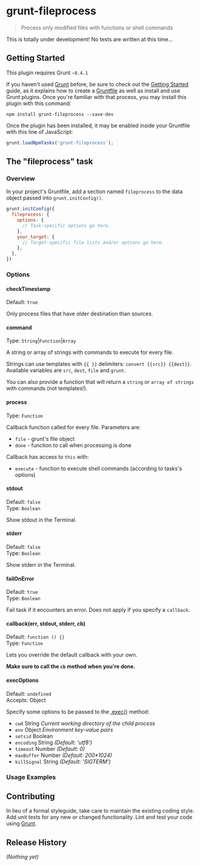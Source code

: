 # grunt-fileprocess

> Process only modified files with functions or shell commands

This is totally under development! No tests are written at this time...

## Getting Started
This plugin requires Grunt `~0.4.1`

If you haven't used [Grunt](http://gruntjs.com/) before, be sure to check out the [Getting Started](http://gruntjs.com/getting-started) guide, as it explains how to create a [Gruntfile](http://gruntjs.com/sample-gruntfile) as well as install and use Grunt plugins. Once you're familiar with that process, you may install this plugin with this command:

```shell
npm install grunt-fileprocess --save-dev
```

Once the plugin has been installed, it may be enabled inside your Gruntfile with this line of JavaScript:

```js
grunt.loadNpmTasks('grunt-fileprocess');
```

## The "fileprocess" task

### Overview
In your project's Gruntfile, add a section named `fileprocess` to the data object passed into `grunt.initConfig()`.

```js
grunt.initConfig({
  fileprocess: {
    options: {
      // Task-specific options go here.
    },
    your_target: {
      // Target-specific file lists and/or options go here.
    },
  },
})
```

### Options

#### checkTimestamp
Default: `true`

Only process files that have older destination than sources.

#### command
Type: `String`|`Function`|`Array`

A string or array of strings with commands to execute for every file. 

Strings can use templates with `{{ }}` delimiters: `convert {{src}} {{dest}}`. Available variables are `src`, `dest`, `file` and `grunt`.

You can also provide a function that will return a `string` or `array of strings` with commands (not templates!).

#### process
Type: `Function`

Callback function called for every file. Parameters are: 

- `file` - grunt's file object
- `done` - function to call when processing is done

Callback has access to `this` with:
- `execute` - function to execute shell commands (according to tasks's options)

#### stdout

Default: `false`  
Type: `Boolean`

Show stdout in the Terminal.


#### stderr

Default: `false`  
Type: `Boolean`

Show stderr in the Terminal.


#### failOnError

Default: `true`  
Type: `Boolean`

Fail task if it encounters an error. Does not apply if you specify a `callback`.


#### callback(err, stdout, stderr, cb)

Default: `function () {}`  
Type: `Function`

Lets you override the default callback with your own.

**Make sure to call the `cb` method when you're done.**


#### execOptions

Default: `undefined`  
Accepts: Object

Specify some options to be passed to the [.exec()](http://nodejs.org/api/child_process.html#child_process_child_process_exec_command_options_callback) method:

- `cwd` String *Current working directory of the child process*
- `env` Object *Environment key-value pairs*
- `setsid` Boolean
- `encoding` String *(Default: 'utf8')*
- `timeout` Number *(Default: 0)*
- `maxBuffer` Number *(Default: 200\*1024)*
- `killSignal` String *(Default: 'SIGTERM')*




### Usage Examples


## Contributing
In lieu of a formal styleguide, take care to maintain the existing coding style. Add unit tests for any new or changed functionality. Lint and test your code using [Grunt](http://gruntjs.com/).

## Release History
_(Nothing yet)_
